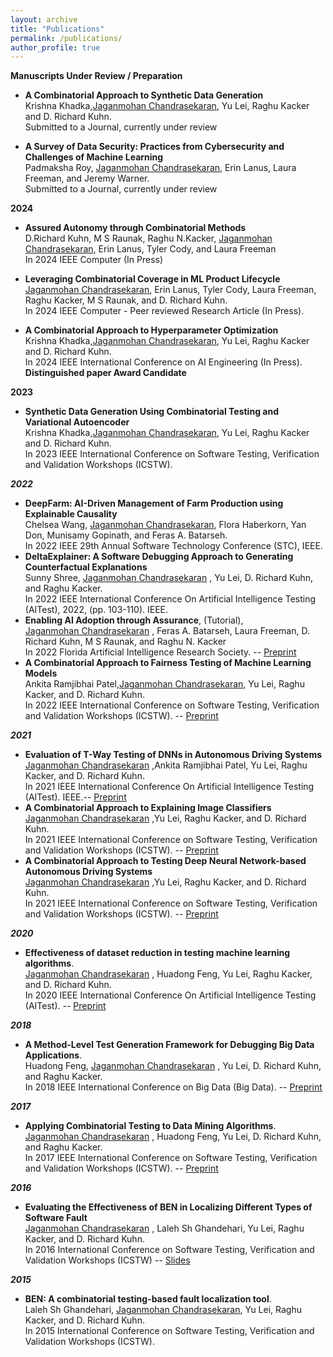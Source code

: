 ```yaml
---
layout: archive
title: "Publications"
permalink: /publications/
author_profile: true
---
```

**Manuscripts Under Review / Preparation**
   * **A Combinatorial Approach to Synthetic Data Generation**  
     Krishna Khadka,<u>Jaganmohan Chandrasekaran</u>, Yu Lei, Raghu Kacker and D. Richard Kuhn.  
     Submitted to a Journal, currently under review

   * **A Survey of Data Security: Practices from Cybersecurity and Challenges of Machine Learning**  
     Padmaksha Roy, <u>Jaganmohan Chandrasekaran</u>, Erin Lanus, Laura Freeman, and Jeremy Warner.  
     Submitted to a Journal, currently under review


**2024**

  <!-- * **Testing Machine Learning: Best Practices for the Life Cycle**  
     <u>Jaganmohan Chandrasekaran</u>, Tyler Cody, Nicola McCarthy, Erin Lanus, Laura Freeman, and Kristen Alexander.  
     In 2024 Naval Engineers Journal (In Press)
   
   * **Operational and Live Fire Test and Evaluation Framework for AI-enabled systems**  
     Nicola McCarthy, Tyler Cody, <u>Jaganmohan Chandrasekaran</u>, Erin Lanus, Laura Freeman, Kristen Alexander, and Sandra Hobson.  
     In 2024 Naval Engineers Journal (In Press) -->
   
   * **Assured Autonomy through Combinatorial Methods**  
     D.Richard Kuhn, M S Raunak, Raghu N.Kacker, <u>Jaganmohan Chandrasekaran</u>, Erin Lanus, Tyler Cody, and Laura Freeman  
     In 2024 IEEE Computer (In Press)
   
   * **Leveraging Combinatorial Coverage in ML Product Lifecycle**   
     <u>Jaganmohan Chandrasekaran</u>, Erin Lanus, Tyler Cody, Laura Freeman, Raghu Kacker, M S Raunak, and D. Richard Kuhn.  
     In 2024 IEEE Computer - Peer reviewed Research Article (In Press).
   
   * **A Combinatorial Approach to Hyperparameter Optimization**   
   Krishna Khadka,<u>Jaganmohan Chandrasekaran</u>, Yu Lei, Raghu Kacker and D. Richard Kuhn.  
   In 2024 IEEE International Conference on AI Engineering (In Press). **Distinguished paper Award Candidate** 

**2023**
 
 * **Synthetic Data Generation Using Combinatorial Testing and Variational Autoencoder**   
   Krishna Khadka,<u>Jaganmohan Chandrasekaran</u>, Yu Lei, Raghu Kacker and D. Richard Kuhn.  
   In 2023 IEEE International Conference on Software Testing, Verification and Validation Workshops (ICSTW).
 

***2022***
  * **DeepFarm: AI-Driven Management of Farm Production using Explainable Causality**  
    Chelsea Wang, <u>Jaganmohan Chandrasekaran</u>, Flora Haberkorn, Yan Don, Munisamy Gopinath, and Feras A. Batarseh.  
    In 2022 IEEE 29th Annual Software Technology Conference (STC), IEEE.
  * **DeltaExplainer: A Software Debugging Approach to Generating Counterfactual Explanations**  
    Sunny Shree, <u>Jaganmohan Chandrasekaran</u> , Yu Lei, D. Richard Kuhn, and Raghu Kacker.  
    In 2022 IEEE International Conference On Artificial Intelligence Testing (AITest), 2022, (pp. 103-110). IEEE.
  * **Enabling AI Adoption through Assurance**, (Tutorial),  
    <u>Jaganmohan Chandrasekaran</u> , Feras A. Batarseh, Laura Freeman, D. Richard Kuhn, M S Raunak, and Raghu N. Kacker  
    In 2022 Florida Artificial Intelligence Research Society. -- [Preprint](https://journals.flvc.org/FLAIRS/article/view/130726/133963)
  * **A Combinatorial Approach to Fairness Testing of Machine Learning Models**  
    Ankita Ramjibhai Patel,<u>Jaganmohan Chandrasekaran</u>, Yu Lei, Raghu Kacker, and D. Richard Kuhn.  
    In 2022 IEEE International Conference on Software Testing, Verification and Validation Workshops (ICSTW). -- [Preprint](https://cjaganmohan.github.io/files/A_Combinatorial_Approach_to_Fairness_Testing_of-Machine_Learning_Models.pdf)

***2021***
  * **Evaluation of T-Way Testing of DNNs in Autonomous Driving Systems**  
    <u>Jaganmohan Chandrasekaran</u> ,Ankita Ramjibhai Patel, Yu Lei, Raghu Kacker, and D. Richard Kuhn.  
    In 2021 IEEE International Conference On Artificial Intelligence Testing (AITest). IEEE.-- [Preprint](https://cjaganmohan.github.io/files/Evaluation_of_T-Way_Testing_of_DNNs_in_Autonomous_Driving_Systems_pre_print_AITest2021.pdf)
  * **A Combinatorial Approach to Explaining Image Classifiers**  
    <u>Jaganmohan Chandrasekaran</u> ,Yu Lei, Raghu Kacker, and D. Richard Kuhn.  
    In 2021 IEEE International Conference on Software Testing, Verification and Validation Workshops (ICSTW). -- [Preprint](https://cjaganmohan.github.io/files/XAI_Tool_pre_print_IWCT_2021.pdf)
  * **A Combinatorial Approach to Testing Deep Neural Network-based Autonomous Driving Systems**  
    <u>Jaganmohan Chandrasekaran</u> ,Yu Lei, Raghu Kacker, and D. Richard Kuhn.  
    In 2021 IEEE International Conference on Software Testing, Verification and Validation Workshops (ICSTW). -- [Preprint](https://cjaganmohan.github.io/files/Testing_DNN_pre_print_IWCT_2021.pdf)

***2020***
* **Effectiveness of dataset reduction in testing machine learning algorithms**.  
  <u>Jaganmohan Chandrasekaran</u> , Huadong Feng, Yu Lei, Raghu Kacker, and D. Richard Kuhn.  
  In 2020 IEEE International Conference On Artificial Intelligence Testing (AITest). -- [Preprint](https://cjaganmohan.github.io/files/Effectiveness_of_dataset_reduction_pre_print_AITest2020.pdf)

***2018***
* **A Method-Level Test Generation Framework for Debugging Big Data Applications**.  
  Huadong Feng, <u>Jaganmohan Chandrasekaran</u> , Yu Lei, D. Richard Kuhn, and Raghu Kacker.  
  In 2018 IEEE International Conference on Big Data (Big Data). -- [Preprint](https://cjaganmohan.github.io/files/debugging_BigData_Pre_Print_IEEEBigData.pdf)

***2017***
* **Applying Combinatorial Testing to Data Mining Algorithms**.  
  <u>Jaganmohan Chandrasekaran</u> , Huadong Feng, Yu Lei, D. Richard Kuhn, and Raghu Kacker.  
  In 2017 IEEE International Conference on Software Testing, Verification and Validation Workshops (ICSTW). -- [Preprint](https://cjaganmohan.github.io/files/Applying_Combinatorial_Testing_to_Data_Mining_Algorithms_Pre_Print_IWCT2017.pdf)

***2016***
* **Evaluating the Effectiveness of BEN in Localizing Different Types of Software Fault**  
  <u>Jaganmohan Chandrasekaran</u> , Laleh Sh Ghandehari, Yu Lei, Raghu Kacker, and D. Richard Kuhn.  
  In 2016 International Conference on Software Testing, Verification and Validation Workshops (ICSTW) -- [Slides](https://cjaganmohan.github.io/files/BEN-effectiveness-IWCT2016.pdf)

***2015***
* **BEN: A combinatorial testing-based fault localization tool**.  
  Laleh Sh Ghandehari, <u>Jaganmohan Chandrasekaran</u>, Yu Lei, Raghu Kacker, and D. Richard Kuhn.  
  In 2015 International Conference on Software Testing, Verification and Validation Workshops (ICSTW).
